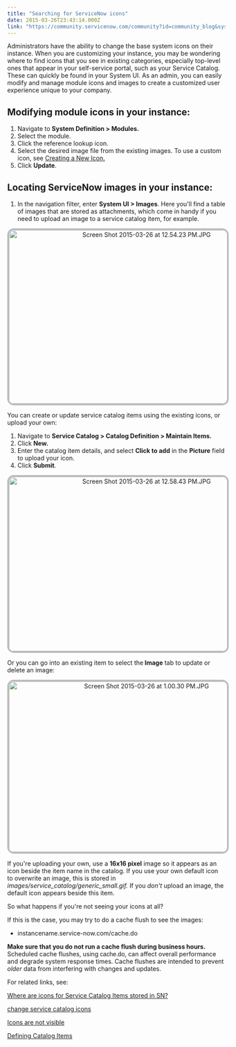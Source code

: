 ```yaml
---
title: "Searching for ServiceNow icons"
date: 2015-03-26T23:43:14.000Z
link: "https://community.servicenow.com/community?id=community_blog&sys_id=db4da229dbd0dbc01dcaf3231f96196b"
---
```

<p>Administrators have the ability to change the base system icons on their instance. When you are customizing your instance, you may be wondering where to find icons that you see in existing categories, especially top-level ones that appear in your self-service portal, such as your Service Catalog. These can quickly be found in your System UI. As an admin, you can easily modify and manage module icons and images to create a customized user experience unique to your company.</p><p></p><h2>Modifying module icons in your instance:</h2><ol><li>Navigate to <strong>System Definition &gt; Modules.</strong></li><li>Select the module.</li><li>Click the reference lookup icon.</li><li>Select the desired image file from the existing images. To use a custom icon, see <a title="ki.servicenow.com/index.php?title=Module_Icons#Creating_New_Icons" href="http://wiki.servicenow.com/index.php?title=Module_Icons#Creating_New_Icons">Creating a New Icon.</a></li><li>Click <strong>Update</strong>.</li></ol><p></p><h2>Locating ServiceNow images in your instance:</h2><ol><li>In the navigation filter, enter <strong>System UI &gt; Images</strong>. Here you'll find a table of images that are stored as attachments, which come in handy if you need to upload an image to a service catalog item, for example.</li></ol><p style="text-align: center;"><img   alt="Screen Shot 2015-03-26 at 12.54.23 PM.JPG" class="image-1 jive-image" src="7cb7ec0edb14dfc03eb27a9e0f9619b0.iix" style="height: 401px; width: 620px; border: #BDBDBD 4px solid; border-radius: 15px;"/></p><p></p><p></p><p>You can create or update service catalog items using the existing icons, or upload your own:</p><ol><li>Navigate to <strong>Service Catalog &gt; Catalog Definition &gt; Maintain Items.</strong></li><li>Click <strong>New.</strong></li><li>Enter the catalog item details, and select <strong>Click to add</strong> in the <strong>Picture</strong> field to upload your icon.</li><li>Click <strong>Submit</strong>.</li></ol><p style="text-align: center;"><img   alt="Screen Shot 2015-03-26 at 12.58.43 PM.JPG" class="jive-image image-4" src="d6978886db9c5fc068c1fb651f961961.iix" style="height: 403px; width: 620px; border: #BDBDBD 4px solid; border-radius: 15px;"/></p><p></p><p>Or you can go into an existing item to select the<strong> Image</strong> tab to update or delete an image:</p><p></p><p style="text-align: center;"><img   alt="Screen Shot 2015-03-26 at 1.00.30 PM.JPG" class="jive-image image-5" src="fec36ff9db9093049c9ffb651f961937.iix" style="height: 394px; width: 620px; border: #BDBDBD 4px solid; border-radius: 15px;"/></p><p></p><p>If you're uploading your own, use a <strong>16x16 pixel</strong> image so it appears as an icon beside the item name in the catalog. If you use your own default icon to overwrite an image, this is stored in <em>images/service_catalog/generic_small.gif.</em> If you <em>don't</em> upload an image, the default icon appears beside this item.</p><p></p><p>So what happens if you're not seeing your icons at all?</p><p></p><p>If this is the case, you may try to do a cache flush to see the images:</p><ul style="list-style-type: disc;"><li>instancename.service-now.com/cache.do</li></ul><p></p><p><strong>Make sure that you do not run a cache flush during business hours.</strong> Scheduled cache flushes, using <span style="font-family: arial,helvetica,sans-serif;">cache.do</span>, can affect overall performance and degrade system response times. Cache flushes are intended to prevent <em>older</em> data from interfering with changes and updates.</p><p></p><p>For related links, see:</p><p><a title="Where are icons for Service Catalog Items stored in SN?" __default_attr="174865" __jive_macro_name="thread" class="jive_macro_thread jive_macro" data-orig-content="Where are icons for Service Catalog Items stored in SN?" href="/community?id=community_question&sys_id=3c1a8769db5cdbc01dcaf3231f9619a3">Where are icons for Service Catalog Items stored in SN?</a></p><p><a title="change service catalog icons" __default_attr="165297" __jive_macro_name="thread" class="jive_macro_thread jive_macro" data-orig-content="change service catalog icons" href="/community?id=community_question&sys_id=61294be1db5cdbc01dcaf3231f961963">change service catalog icons</a></p><p><a title="Icons are not visible" __default_attr="179158" __jive_macro_name="thread" class="jive_macro_thread jive_macro" data-orig-content="Icons are not visible" href="/community?id=community_question&sys_id=1b3ac3a9db5cdbc01dcaf3231f9619ae">Icons are not visible</a></p><p><a title="ki.servicenow.com/index.php?title=Defining_Catalog_Items#Defining_Catalog_Items" href="http://wiki.servicenow.com/index.php?title=Defining_Catalog_Items#Defining_Catalog_Items">Defining Catalog Items</a></p>